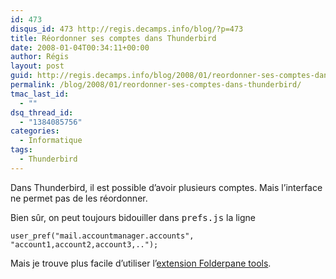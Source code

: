 ```yaml
---
id: 473
disqus_id: 473 http://regis.decamps.info/blog/?p=473
title: Réordonner ses comptes dans Thunderbird
date: 2008-01-04T00:34:11+00:00
author: Régis
layout: post
guid: http://regis.decamps.info/blog/2008/01/reordonner-ses-comptes-dans-thunderbirds/
permalink: /blog/2008/01/reordonner-ses-comptes-dans-thunderbird/
tmac_last_id:
  - ""
dsq_thread_id:
  - "1384085756"
categories:
  - Informatique
tags:
  - Thunderbird
---
```

Dans Thunderbird, il est possible d’avoir plusieurs comptes. Mais l’interface ne permet pas de les réordonner.

Bien sûr, on peut toujours bidouiller dans <tt>prefs.js</tt> la ligne
  
`user_pref("mail.accountmanager.accounts", "account1,account2,account3,..");`

Mais je trouve plus facile d’utiliser l’[extension Folderpane tools](https://addons.mozilla.org/en-US/thunderbird/addon/258).
